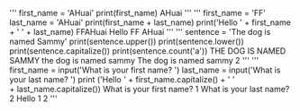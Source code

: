 '''
first_name = 'AHuai'
print(first_name)
AHuai
'''
'''
first_name = 'FF'
last_name = 'AHuai'
print(first_name + last_name)
print('Hello ' + first_name + ' ' + last_name)
FFAHuai
Hello FF AHuai
'''
'''
sentence = 'The dog is named Sammy'
print(sentence.upper())
print(sentence.lower())
print(sentence.capitalize())
print(sentence.count('a'))
THE DOG IS NAMED SAMMY
the dog is named sammy
The dog is named sammy
2
'''
'''
first_name = input('What is your first name? ')
last_name = input('What is your last name? ')
print ('Hello ' + first_name.capitalize() + ' ' \
       + last_name.capitalize())
What is your first name? 1
What is your last name? 2
Hello 1 2
'''
